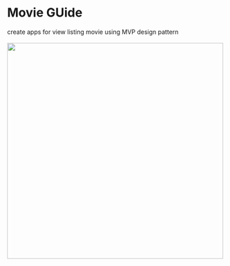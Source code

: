 # Movie GUide

create apps for view listing movie using MVP design pattern
<br>
<br>
<img src="https://user-images.githubusercontent.com/20946937/61591234-6e251180-abee-11e9-97a6-7ae5f057587c.gif" align="left" height="500" >
